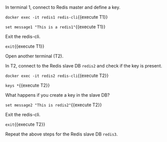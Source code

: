 
In terminal 1, connect to Redis master and define a key.

`docker exec -it redis1 redis-cli`{{execute T1}}

`set message1 "This is a redis1"`{{execute T1}}

Exit the redis-cli.

`exit`{{execute T1}}


Open another terminal (T2).

In T2, connect to the Redis slave DB `redis2` and check if the key is present.

`docker exec -it redis2 redis-cli`{{execute T2}}

`keys *`{{execute T2}}


What happens if you create a key in the slave DB?

`set message2 "This is redis2"`{{execute T2}}

Exit the redis-cli.

`exit`{{execute T2}}


Repeat the above steps for the Redis slave DB `redis3`.
